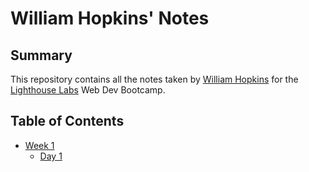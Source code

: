 # William Hopkins' Notes

## Summary

This repository contains all the notes taken by [William Hopkins](https://github.com/wfhopkins) for the [Lighthouse Labs](https://www.lighthouselabs.ca/) Web Dev Bootcamp.

## Table of Contents

* [Week 1](/Week_1)
  * [Day 1](/Week_1/Day_1)